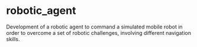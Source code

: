 # robotic_agent
Development of a robotic agent to command a simulated mobile robot in order to overcome a set of robotic challenges, involving different navigation skills.
